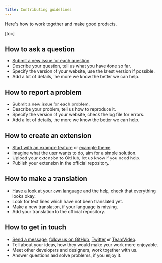```yaml
---
Title: Contributing guidelines
---
```

Here's how to work together and make good products.

[toc]

## How to ask a question

* [Submit a new issue for each question](https://github.com/datenstrom/yellow/issues).
* Describe your question, tell us what you have done so far.
* Specify the version of your website, use the latest version if possible.
* Add a lot of details, the more we know the better we can help.

## How to report a problem

* [Submit a new issue for each problem](https://github.com/datenstrom/yellow/issues).
* Describe your problem, tell us how to reproduce it.
* Specify the version of your website, check the log file for errors.
* Add a lot of details, the more we know the better we can help.

## How to create an extension

* [Start with an example feature](https://github.com/schulle4u/yellow-extension-helloworld) or [example theme](https://github.com/schulle4u/yellow-extension-basic).
* Imagine what the user wants to do, aim for a simple solution.
* Upload your extension to GitHub, let us know if you need help.
* Publish your extension in the official repository.

## How to make a translation

* [Have a look at your own language](https://github.com/datenstrom/yellow-extensions#languages) and the [help](https://github.com/datenstrom/yellow-extensions/tree/master/source/help), check that everything looks okay. 
* Look for text lines which have not been translated yet. 
* Make a new translation, if your language is missing.
* Add your translation to the official repository.

## How to get in touch

* [Send a message](https://datenstrom.se/contact/), [follow us on GitHub](https://github.com/datenstrom), [Twitter](https://twitter.com/datendeveloper) or [TeamVideo](https://team.video/datendeveloper).
* Tell about your ideas, how they would make your work more enjoyable.
* Meet other developers and designers, work together with us. 
* Answer questions and solve problems, if you enjoy it.
